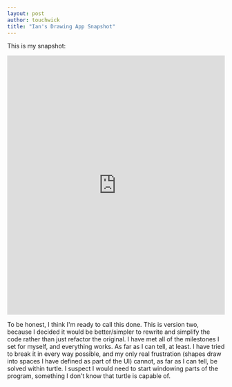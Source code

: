 ```yaml
---
layout: post
author: touchwick
title: "Ian's Drawing App Snapshot"
---
```

This is my snapshot:

<iframe src="https://trinket.io/embed/python/9136d73819" width="100%" height="600" frameborder="0" marginwidth="0" marginheight="0" allowfullscreen></iframe>

To be honest, I think I'm ready to call this done. This is version two, because I decided it would be better/simpler to rewrite and simplify the code rather than just refactor the original. I have met all of the milestones I set for myself, and everything works. As far as I can tell, at least. I have tried to break it in every way possible, and my only real frustration (shapes draw into spaces I have defined as part of the UI) cannot, as far as I can tell, be solved within turtle. I suspect I would need to start windowing parts of the program, something I don't know that turtle is capable of.

